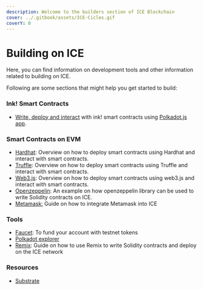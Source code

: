 ```yaml
---
description: Welcome to the builders section of ICE Blockchain
cover: ../.gitbook/assets/ICE-Cicles.gif
coverY: 0
---
```


# Building on ICE

Here, you can find information on development tools and other information related to building on ICE.

Following are some sections that might help you get started to build:

### Ink! Smart Contracts

* [Write, deploy and interact](ink-smart-contracts.md) with ink! smart contracts using [Polkadot.js app](https://polkadot.js.org/apps).

### Smart Contracts on EVM

* [Hardhat](evm-and-solidity-smart-contracts/using-hardhat/): Overview on how to deploy smart contracts using Hardhat and interact with smart contracts.
* [Truffle](evm-and-solidity-smart-contracts/using-truffle/): Overview on how to deploy smart contracts using Truffle and interact with smart contracts.
* [Web3.js](evm-and-solidity-smart-contracts/using-web3.js/): Overview on how to deploy smart contracts using web3.js and interact with smart contracts.
* [Openzeppelin](evm-and-solidity-smart-contracts/using-hardhat/): An example on how openzeppelin library can be used to write Solidity contracts on ICE.
* [Metamask:](../ice-testnet-details/network-endpoints/interacting-with-frost-using-metamask.md) Guide on how to integrate Metamask into ICE

### Tools

* [Faucet](../ice-details/faucet.md): To fund your account with testnet tokens
* [Polkadot explorer](broken-reference)
* [Remix](evm-and-solidity-smart-contracts/using-remix/): Guide on how to use Remix to write Solidity contracts and deploy on the ICE network

### Resources

* [Substrate](https://docs.substrate.io/v3/getting-started/overview/)&#x20;

